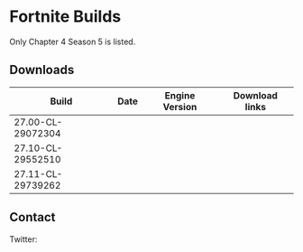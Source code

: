 # Fortnite Builds
Only Chapter 4 Season 5 is listed. 

## Downloads

| Build                  	 | Date          	 | Engine Version	    |		    Download links             |
| ------------------------------ | --------------------- | ------------------------ | ------------------------------ |
| 27.00-CL-29072304        	 |          	   	 |                 	    |		                                       |
| 27.10-CL-29552510	                |                       |                          |     |
| 27.11-CL-29739262	         	 |                	 |               	    |		    |

## Contact

Twitter: